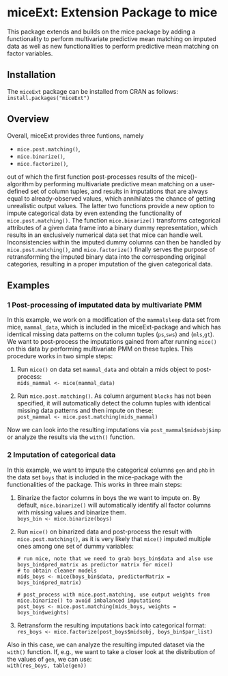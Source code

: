 # miceExt: Extension Package to mice

This package extends and builds on the mice package by adding a functionality to perform 
multivariate predictive mean matching on imputed data as well as new functionalities to
perform predictive mean matching on factor variables.



## Installation

The `miceExt` package can be installed from CRAN as follows:  
	`install.packages("miceExt")`

	
	
## Overview

Overall, miceExt provides three funtions, namely

* `mice.post.matching()`,
* `mice.binarize()`,
* `mice.factorize()`,

out of which the first function post-processes results of the mice()-algorithm by performing 
multivariate predictive mean matching on a user-defined set of column tuples, and results in 
imputations that are always equal to already-observed values, which annihilates the chance of 
getting unrealistic output values. 
The latter two functions provide a new option to impute categorical data by even extending the
functionality of `mice.post.matching()`. The function `mice.binarize()` transforms categorical
attributes of a given data frame into a binary dummy representation, which results in an
exclusively numerical data set that mice can handle well. Inconsistencies within the imputed
dummy columns can then be handled by `mice.post.matching()`, and `mice.factorize()` finally 
serves the purpose of retransforming the imputed binary data into the corresponding original
categories, resulting in a proper imputation of the given categorical data.



## Examples

### 1  Post-processing of imputated data by multivariate PMM

In this example, we work on a modification of the  `mammalsleep` data set from mice, `mammal_data`,
which is included in the miceExt-package and which has identical missing data patterns on the column
tuples (`ps`,`sws`) and (`mls`,`gt`). We want to post-process the imputations gained from after running
`mice()` on this data by performing multivariate PMM on these tuples. This procedure works in two simple
steps:

1. Run `mice()` on data set `mammal_data` and obtain a mids object to post-process:  
	 `mids_mammal <- mice(mammal_data)`


2. Run `mice.post.matching()`. As column argument `blocks` has not been specified, it will
   automatically detect the column tuples with identical missing data patterns and then 
   impute on these:  
	 `post_mammal <- mice.post.matching(mids_mammal)`

Now we can look into the resulting imputations via `post_mammal$midsobj$imp` or analyze the results via 
the `with()` function.


### 2   Imputation of categorical data

In this example, we want to impute the categorical columns `gen` and `phb` in the data set `boys` that is
included in the mice-package with the functionalities of the package. This works in three main steps:

1. Binarize the factor columns in boys the we want to impute on. By default, `mice.binarize()` will automatically identify all factor columns with missing values and binarize them.  
	`boys_bin <- mice.binarize(boys)`

2. Run `mice()` on binarized data and post-process the result with `mice.post.matching()`, as it is very likely that `mice()` imputed multiple ones among one set of dummy variables:  
	 ```
	 # run mice, note that we need to grab boys_bin$data and also use boys_bin$pred_matrix as predictor matrix for mice() 
	 # to obtain cleaner models
	 mids_boys <- mice(boys_bin$data, predictorMatrix = boys_bin$pred_matrix)  
	 
	 # post_process with mice.post.matching, use output weights from mice.binarize() to avoid imbalanced imputations
	 post_boys <- mice.post.matching(mids_boys, weights = boys_bin$weights)
	 ```

3. Retransform the resulting imputations back into categorical format:  
	 `res_boys <- mice.factorize(post_boys$midsobj, boys_bin$par_list)`

Also in this case, we can analyze the resulting imputed dataset via the `with()` function. If, e.g., we want to take
a closer look at the distribution of the values of `gen`, we can use:  
	`with(res_boys, table(gen))`